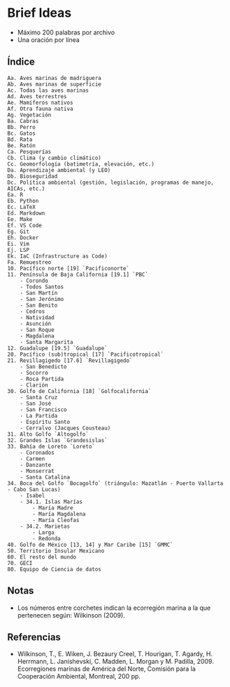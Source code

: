 # Brief Ideas

- Máximo 200 palabras por archivo
- Una oración por línea

## Índice

```
Aa. Aves marinas de madriguera
Ab. Aves marinas de superficie
Ac. Todas las aves marinas
Ad. Aves terrestres
Ae. Mamíferos nativos
Af. Otra fauna nativa
Ag. Vegetación
Ba. Cabras
Bb. Perro
Bc. Gatos
Bd. Rata
Be. Ratón
Ca. Pesquerías
Cb. Clima (y cambio climático)
Cc. Geomorfología (batimetría, elevación, etc.)
Da. Aprendizaje ambiental (y LEO)
Db. Bioseguridad
Dc. Política ambiental (gestión, legislación, programas de manejo, AICAs, etc.)
Ea. R
Eb. Python
Ec. LaTeX
Ed. Markdown
Ee. Make
Ef. VS Code
Eg. Git
Eh. Docker
Ei. Vim
Ej. LSP
Ek. IaC (Infrastructure as Code)
Fa. Remuestreo
10. Pacífico norte [19] `Pacificonorte`
11. Península de Baja California [19.1] `PBC`
    - Corondo
    - Todos Santos
    - San Martín
    - San Jerónimo
    - San Benito
    - Cedros
    - Natividad
    - Asunción
    - San Roque
    - Magdalena
    - Santa Margarita
12. Guadalupe [19.5] `Guadalupe`
20. Pacífico (sub)tropical [17] `Pacificotropical`
21. Revillagigedo [17.6] `Revillagigedo`
    - San Benedicto
    - Socorro
    - Roca Partida
    - Clarión
30. Golfo de California [18] `Golfocalifornia`
    - Santa Cruz
    - San José
    - San Francisco
    - La Partida
    - Espíritu Santo
    - Cerralvo (Jacques Cousteau)
31. Alto Golfo `Altogolfo`
32. Grandes Islas `Grandesislas`
33. Bahía de Loreto `Loreto`
    - Coronados
    - Carmen
    - Danzante
    - Monserrat
    - Santa Catalina
34. Boca del Golfo `Bocagolfo` (triángulo: Mazatlán - Puerto Vallarta - Cabo San Lucas)
    - Isabel
    - 34.1. Islas Marías
        - María Madre
        - María Magdalena
        - María Cleofas
    - 34.2. Marietas
        - Larga
        - Redonda
40. Golfo de México [13, 14] y Mar Caribe [15] `GMMC`
50. Territorio Insular Mexicano
60. El resto del mundo
70. GECI
80. Equipo de Ciencia de datos
```

## Notas

- Los números entre corchetes indican la ecorregión marina a la que pertenecen según: Wilkinson (2009).

## Referencias

- Wilkinson, T., E. Wiken, J. Bezaury Creel, T. Hourigan, T. Agardy, H. Herrmann, L. Janishevski, C. Madden, L. Morgan y
  M. Padilla, 2009. Ecorregiones marinas de América del Norte, Comisión para la Cooperación Ambiental, Montreal, 200 pp.
